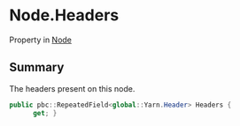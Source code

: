 # Node.Headers

Property in [Node](/docs/api/csharp/yarn.node.md)

## Summary


The headers present on this node.


```csharp
public pbc::RepeatedField<global::Yarn.Header> Headers {
      get; }
```

